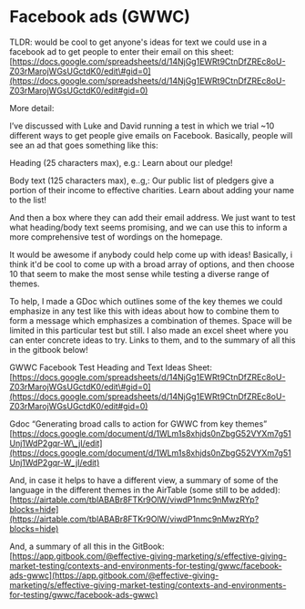 # Facebook ads \(GWWC\)

TLDR: would be cool to get anyone's ideas for text we could use in a facebook ad to get people to enter their email on this sheet: [https://docs.google.com/spreadsheets/d/14NjGg1EWRt9CtnDfZREc8oU-Z03rMarojWGsUGctdK0/edit\#gid=0](https://docs.google.com/spreadsheets/d/14NjGg1EWRt9CtnDfZREc8oU-Z03rMarojWGsUGctdK0/edit#gid=0)

More detail: 

I’ve discussed with Luke and David running a test in which we trial ~10 different ways to get people give emails on Facebook. Basically, people will see an ad that goes something like this:

Heading \(25 characters max\), e.g.: Learn about our pledge!

Body text \(125 characters max\), e..g,: Our public list of pledgers give a portion of their income to effective charities. Learn about adding your name to the list!

And then a box where they can add their email address. We just want to test what heading/body text seems promising, and we can use this to inform a more comprehensive test of wordings on the homepage.

It would be awesome if anybody could help come up with ideas! Basically, i think it'd be cool to come up with a broad array of options, and then choose 10 that seem to make the most sense while testing a diverse range of themes.  

To help, I made a GDoc which outlines some of the key themes we could emphasize in any test like this with ideas about how to combine them to form a message which emphasizes a combination of themes. Space will be limited in this particular test but still. I also made an excel sheet where you can enter concrete ideas to try. Links to them, and to the summary of all this in the gitbook below!

GWWC Facebook Test Heading and Text Ideas Sheet: [https://docs.google.com/spreadsheets/d/14NjGg1EWRt9CtnDfZREc8oU-Z03rMarojWGsUGctdK0/edit\#gid=0](https://docs.google.com/spreadsheets/d/14NjGg1EWRt9CtnDfZREc8oU-Z03rMarojWGsUGctdK0/edit#gid=0)

Gdoc “Generating broad calls to action for GWWC from key themes” [https://docs.google.com/document/d/1WLm1s8xhjds0nZbgG52VYXm7g51Unj1WdP2gqr-W\_jI/edit](https://docs.google.com/document/d/1WLm1s8xhjds0nZbgG52VYXm7g51Unj1WdP2gqr-W_jI/edit)

And, in case it helps to have a different view, a summary of some of the language in the different themes in the AirTable \(some still to be added\): [https://airtable.com/tblABABr8FTKr9OlW/viwdP1nmc9nMwzRYp?blocks=hide](https://airtable.com/tblABABr8FTKr9OlW/viwdP1nmc9nMwzRYp?blocks=hide)

And, a summary of all this in the GitBook: [https://app.gitbook.com/@effective-giving-marketing/s/effective-giving-market-testing/contexts-and-environments-for-testing/gwwc/facebook-ads-gwwc](https://app.gitbook.com/@effective-giving-marketing/s/effective-giving-market-testing/contexts-and-environments-for-testing/gwwc/facebook-ads-gwwc)



